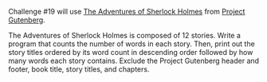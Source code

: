 Challenge #19 will use [The Adventures of Sherlock Holmes](http://www.gutenberg.org/cache/epub/1661/pg1661.txt) from [Project Gutenberg](http://www.gutenberg.org).

The Adventures of Sherlock Holmes is composed of 12 stories.  Write a program that counts the number of words in each story.  Then, print out the story titles ordered by its word count in descending order followed by how many words each story contains.  Exclude the Project Gutenberg header and footer, book title, story titles, and chapters.